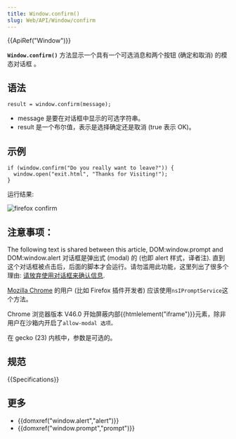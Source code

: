 ```yaml
---
title: Window.confirm()
slug: Web/API/Window/confirm
---
```


{{ApiRef("Window")}}

**`Window.confirm()`** 方法显示一个具有一个可选消息和两个按钮 (确定和取消) 的模态对话框 。

## 语法

```plain
result = window.confirm(message);
```

- message 是要在对话框中显示的可选字符串。
- result 是一个布尔值，表示是选择确定还是取消 (true 表示 OK)。

## 示例

```plain
if (window.confirm("Do you really want to leave?")) {
  window.open("exit.html", "Thanks for Visiting!");
}
```

运行结果:

![firefox confirm](firefoxcomfirmdialog_zpsf00ec381.png)

## 注意事项：

The following text is shared between this article, DOM:window\.prompt and DOM:window\.alert 对话框是弹出式 (modal) 的 (也即 alert 样式，译者注). 直到这个对话框被点击后，后面的脚本才会运行。请勿滥用此功能，这里列出了很多个理由: [请放弃使用对话框来确认信息](http://alistapart.com/article/neveruseawarning).

[Mozilla Chrome](/zh-CN/Chrome) 的用户 (比如 Firefox 插件开发者) 应该使用`nsIPromptService`这个方法。

Chrome 浏览器版本 V46.0 开始屏蔽内部{{htmlelement("iframe")}}元素，除非用户在沙箱内开启了`allow-modal 选项。`

在 gecko (23) 内核中，参数是可选的。

## 规范

{{Specifications}}

## 更多

- {{domxref("window.alert","alert")}}
- {{domxref("window.prompt","prompt")}}
